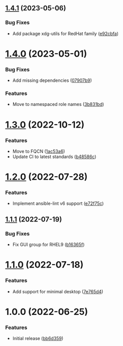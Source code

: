 ## [1.4.1](https://github.com/de-it-krachten/ansible-role-gnome_desktop/compare/v1.4.0...v1.4.1) (2023-05-06)


### Bug Fixes

* Add package xdg-utils for RedHat family ([e92cbfa](https://github.com/de-it-krachten/ansible-role-gnome_desktop/commit/e92cbfa1d7872e8a702e45341ec5fdce6ae4d999))

# [1.4.0](https://github.com/de-it-krachten/ansible-role-gnome_desktop/compare/v1.3.0...v1.4.0) (2023-05-01)


### Bug Fixes

* Add missing dependencies ([07907b9](https://github.com/de-it-krachten/ansible-role-gnome_desktop/commit/07907b9f55c305bfd8883ea9769618ef4cd6e538))


### Features

* Move to namespaced role names ([3b831bd](https://github.com/de-it-krachten/ansible-role-gnome_desktop/commit/3b831bd9f2512568eca35ebe1a2c3d4a125d494b))

# [1.3.0](https://github.com/de-it-krachten/ansible-role-gnome_desktop/compare/v1.2.0...v1.3.0) (2022-10-12)


### Features

* Move to FQCN ([1ac53a6](https://github.com/de-it-krachten/ansible-role-gnome_desktop/commit/1ac53a6ec11d6bf1688dec5ff818812faf770fb2))
* Update CI to latest standards ([b48586c](https://github.com/de-it-krachten/ansible-role-gnome_desktop/commit/b48586c6b03ab4e6ae10580bb8c3e96aaf97e948))

# [1.2.0](https://github.com/de-it-krachten/ansible-role-gnome_desktop/compare/v1.1.1...v1.2.0) (2022-07-28)


### Features

* Implement ansible-lint v6 support ([e72f75c](https://github.com/de-it-krachten/ansible-role-gnome_desktop/commit/e72f75c3810019a64472962014333ce67bb06468))

## [1.1.1](https://github.com/de-it-krachten/ansible-role-gnome_desktop/compare/v1.1.0...v1.1.1) (2022-07-19)


### Bug Fixes

* Fix GUI group for RHEL9 ([b16365f](https://github.com/de-it-krachten/ansible-role-gnome_desktop/commit/b16365fd4e6ab52f8ccb2e59b5b1ac167b5a5982))

# [1.1.0](https://github.com/de-it-krachten/ansible-role-gnome_desktop/compare/v1.0.0...v1.1.0) (2022-07-18)


### Features

* Add support for minimal desktop ([7e765d4](https://github.com/de-it-krachten/ansible-role-gnome_desktop/commit/7e765d41681df617c1e7dd442c571fac62718945))

# 1.0.0 (2022-06-25)


### Features

* Initial release ([bb6d359](https://github.com/de-it-krachten/ansible-role-gnome_desktop/commit/bb6d35945f7430ca3dc5dec0b4cd26f45e50f5ce))
